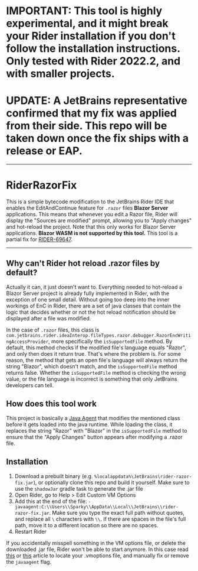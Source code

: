 # IMPORTANT: This tool is highly experimental, and it might break your Rider installation if you don't follow the installation instructions. Only tested with Rider 2022.2, and with smaller projects.
# UPDATE: A JetBrains representative confirmed that my fix was applied from their side. This repo will be taken down once the fix ships with a release or EAP.
___
# RiderRazorFix
This is a simple bytecode modification to the JetBrains Rider IDE that enables the EditAndContinue feature for `.razor` files **Blazor Server** applications. This means that whenever you edit a Razor file, Rider will display the "Sources are modified" prompt, allowing you to "Apply changes" and hot-reload the project. Note that this only works for Blazor Server applications. **Blazor WASM is not supported by this tool.** This tool is a partial fix for [RIDER-69647](https://youtrack.jetbrains.com/issue/RIDER-69647).
___
## Why can't Rider hot reload .razor files by default?
Actually it can, it just doesn't want to. Everything needed to hot-reload a Blazor Server project is already fully implemented in Rider, with the exception of one small detail. Without going too deep into the inner workings of EnC in Rider, there are a set of java classes that contain the logic that decides whether or not the hot reload notification should be displayed after a file was modified.

In the case of `.razor` files, this class is `com.jetbrains.rider.ideaInterop.fileTypes.razor.debugger.RazorEncWritingAccessProvider`, more specifically the `isSupportedFile` method. By default, this method checks if the modified file's language equals "Razor", and only then does it return true. That's where the problem is. For some reason, the method that gets an open file's language will always return the string "Blazor", which doesn't match, and the `isSupportedFile` method returns false. Whether the `isSupportedFile` method is checking the wrong value, or the file language is incorrect is something that only JetBrains developers can tell.

## How does this tool work
This project is basically a [Java Agent](https://stackify.com/what-are-java-agents-and-how-to-profile-with-them/#:~:text=Java%20agents%20are%20a%20special,ve%20existed%20since%20Java%205.) that modifies the mentioned class before it gets loaded into the java runtime. While loading the class, it replaces the string "Razor" with "Blazor" in the `isSupportedFile` method to ensure that the "Apply Changes" button appears after modifying a .razor file.

## Installation
1. Download a prebuilt binary (e.g. `%localappdata%\JetBrains\rider-razor-fix.jar`), or optionally clone this repo and build it yourself. Make sure to use the `shadowJar` gradle task to generate the .jar file
2. Open Rider, go to Help > Edit Custom VM Options
3. Add this at the end of the file: `-javaagent:C:\\Users\\Sparky\\AppData\\Local\\JetBrains\\rider-razor-fix.jar`. Make sure you type the exact full path without quotes, and replace all `\` characters with `\\`. If there are spaces in the file's full path, move it to a different location so there are no spaces.
4. Restart Rider

If you accidentally misspell something in the VM options file, or delete the downloaded .jar file, Rider won't be able to start anymore. In this case read [this](https://www.jetbrains.com/help/rider/Tuning_the_IDE.html) or [this](https://www.jetbrains.com/help/rider/Directories_Used_by_the_IDE_to_Store_Settings_Caches_Plugins_and_Logs.html#config-directory) article to locate your .vmoptions file, and manually fix or remove the `javaagent` flag.
